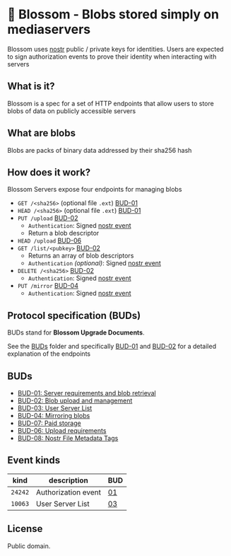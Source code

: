 # 🌸 Blossom - Blobs stored simply on mediaservers

Blossom uses [nostr](https://github.com/nostr-protocol/nostr) public / private keys for identities. Users are expected to sign authorization events to prove their identity when interacting with servers

## What is it?

Blossom is a spec for a set of HTTP endpoints that allow users to store blobs of data on publicly accessible servers

## What are blobs

Blobs are packs of binary data addressed by their sha256 hash

## How does it work?

Blossom Servers expose four endpoints for managing blobs

- `GET /<sha256>` (optional file `.ext`) [BUD-01](./buds/01.md#get-sha256---get-blob)
- `HEAD /<sha256>` (optional file `.ext`) [BUD-01](./buds/01.md#head-sha256---has-blob)
- `PUT /upload` [BUD-02](./buds/02.md#put-upload---upload-blob)
  - `Authentication`: Signed [nostr event](./buds/02.md#upload-authorization-required)
  - Return a blob descriptor
- `HEAD /upload` [BUD-06](./buds/06.md#head-upload---upload-requirements)
- `GET /list/<pubkey>` [BUD-02](./buds/02.md#get-listpubkey---list-blobs)
  - Returns an array of blob descriptors
  - `Authentication` _(optional)_: Signed [nostr event](./buds/02.md#list-authorization-optional)
- `DELETE /<sha256>` [BUD-02](./buds/02.md#delete-sha256---delete-blob)
  - `Authentication`: Signed [nostr event](./buds/02.md#delete-authorization-required)
- `PUT /mirror` [BUD-04](./buds/04.md#put-mirror---mirror-blob)
  - `Authentication`: Signed [nostr event](./buds/02.md#upload-authorization-required)

## Protocol specification (BUDs)

BUDs stand for **Blossom Upgrade Documents**.

See the [BUDs](./buds) folder and specifically [BUD-01](./buds/01.md) and [BUD-02](./buds/02.md) for a detailed explanation of the endpoints

## BUDs

- [BUD-01: Server requirements and blob retrieval](./buds/01.md)
- [BUD-02: Blob upload and management](./buds/02.md)
- [BUD-03: User Server List](./buds/03.md)
- [BUD-04: Mirroring blobs](./buds/04.md)
- [BUD-07: Paid storage](./buds/07.md)
- [BUD-06: Upload requirements](./buds/06.md)
- [BUD-08: Nostr File Metadata Tags](./buds/08.md)

## Event kinds

| kind    | description         | BUD                |
| ------- | ------------------- | ------------------ |
| `24242` | Authorization event | [01](./buds/01.md) |
| `10063` | User Server List    | [03](./buds/03.md) |

## License

Public domain.
